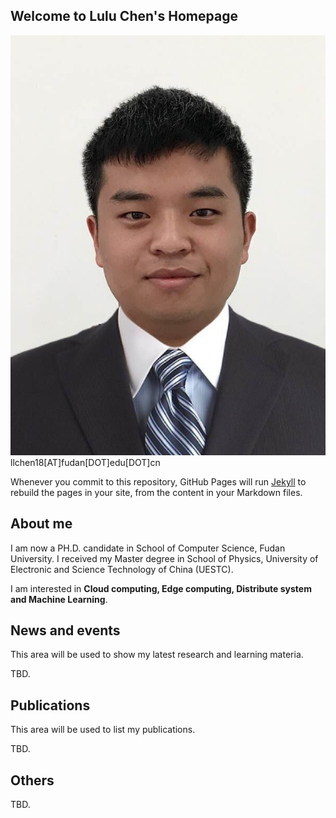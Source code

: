 ## Welcome to Lulu Chen's Homepage

![avatar](chenlulu.jpg) 
llchen18[AT]fudan[DOT]edu[DOT]cn

Whenever you commit to this repository, GitHub Pages will run [Jekyll](https://jekyllrb.com/) to rebuild the pages in your site, from the content in your Markdown files.

## About me

I am now a PH.D. candidate in School of Computer Science, Fudan University. I received my Master degree in School of Physics, University of Electronic and Science Technology of China (UESTC).

I am interested in **Cloud computing, Edge computing, Distribute system and Machine Learning**.


## News and events

This area will be used to show my latest research and learning materia.

TBD.



## Publications

This area will be used to list my publications.

TBD.

## Others

TBD.
